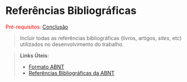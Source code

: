 # Referências Bibliográficas

<span style="color:red">Pré-requisitos: <a href="6-Conclusão.md">Conclusão</a></span>

> Incluir todas as referências bibliográficas (livros, artigos, _sites_, etc) utilizados no desenvolvimento do trabalho.

> **Links Úteis**:
> - [Formato ABNT](https://www.normastecnicas.com/abnt/trabalhos-academicos/referencias/)
> - [Referências Bibliográficas da ABNT](https://comunidade.rockcontent.com/referencia-bibliografica-abnt/)
